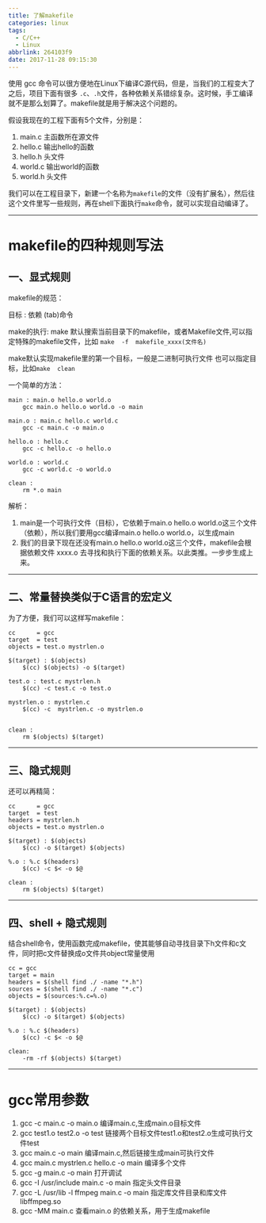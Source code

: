 ```yaml
---
title: 了解makefile
categories: linux
tags:
  - C/C++
  - Linux
abbrlink: 264103f9
date: 2017-11-28 09:15:30
---
```



使用 gcc 命令可以很方便地在Linux下编译C源代码，但是，当我们的工程变大了之后，项目下面有很多 `.c`、`.h`文件，各种依赖关系错综复杂。这时候，手工编译就不是那么划算了。makefile就是用于解决这个问题的。

假设我现在的工程下面有5个文件，分别是：

1. main.c 主函数所在源文件
2. hello.c 输出hello的函数
3. hello.h 头文件
4. world.c 输出world的函数
5. world.h 头文件

我们可以在工程目录下，新建一个名称为`makefile`的文件（没有扩展名），然后往这个文件里写一些规则，再在shell下面执行`make`命令，就可以实现自动编译了。

<!-- more -->
---

# makefile的四种规则写法

## 一、显式规则

makefile的规范：

目标 : 依赖
(tab)命令

make的执行:
make  默认搜索当前目录下的makefile，或者Makefile文件,可以指定特殊的makefile文件，比如
`make  -f  makefile_xxxx(文件名)`

make默认实现makefile里的第一个目标，一般是二进制可执行文件
也可以指定目标，比如`make  clean`


一个简单的方法：

```
main : main.o hello.o world.o
	gcc main.o hello.o world.o -o main

main.o : main.c hello.c world.c
	gcc -c main.c -o main.o

hello.o : hello.c
	gcc -c hello.c -o hello.o

world.o : world.c
	gcc -c world.c -o world.o

clean :
	rm *.o main
```

解析：
1. main是一个可执行文件（目标），它依赖于main.o hello.o world.o这三个文件（依赖），所以我们要用gcc编译main.o hello.o world.o，以生成main
2. 我们的目录下现在还没有main.o hello.o world.o这三个文件，makefile会根据依赖文件 xxxx.o 去寻找和执行下面的依赖关系。以此类推。一步步生成上来。


---

## 二、常量替换类似于C语言的宏定义

为了方便，我们可以这样写makefile：

```
cc 		= gcc
target 	= test
objects = test.o mystrlen.o

$(target) : $(objects)
	$(cc) $(objects) -o $(target)

test.o : test.c mystrlen.h
	$(cc) -c test.c -o test.o

mystrlen.o : mystrlen.c
	$(cc) -c  mystrlen.c -o mystrlen.o


clean :
	rm $(objects) $(target)
```


---

## 三、隐式规则


还可以再精简：

```
cc 		= gcc
target 	= test
headers = mystrlen.h
objects = test.o mystrlen.o

$(target) : $(objects)
	$(cc) -o $(target) $(objects)

%.o : %.c $(headers)
	$(cc) -c $< -o $@

clean :
	rm $(objects) $(target)

```

---


## 四、shell + 隐式规则

结合shell命令，使用函数完成makefile，使其能够自动寻找目录下h文件和c文件，同时把c文件替换成o文件共object常量使用

```
cc = gcc
target = main
headers = $(shell find ./ -name "*.h")
sources = $(shell find ./ -name "*.c")
objects = $(sources:%.c=%.o)

$(target) : $(objects)
	$(cc) -o $(target) $(objects)

%.o : %.c $(headers)
	$(cc) -c $< -o $@

clean:
	-rm -rf $(objects) $(target)
```


---


# gcc常用参数

1. gcc  -c  main.c  -o  main.o   编译main.c,生成main.o目标文件
2. gcc  test1.o  test2.o  -o  test  链接两个目标文件test1.o和test2.o生成可执行文件test
3. gcc  main.c  -o  main     编译main.c,然后链接生成main可执行文件
4. gcc  main.c  mystrlen.c  hello.c   -o  main  编译多个文件
5. gcc  -g  main.c  -o  main  打开调试
6. gcc  -I  /usr/include  main.c  -o  main  指定头文件目录
7. gcc  -L  /usr/lib  -l ffmpeg  main.c  -o  main  指定库文件目录和库文件libffmpeg.so
8. gcc  -MM  main.c  查看main.o 的依赖关系，用于生成makefile
